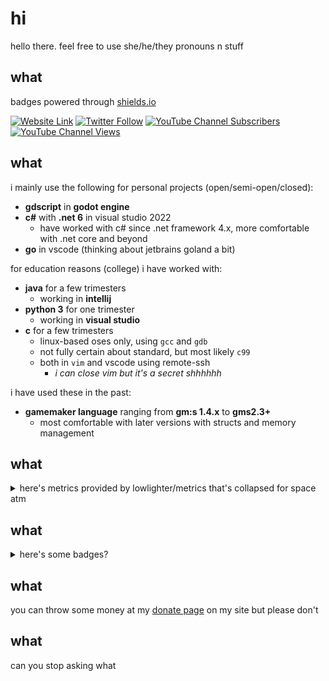 # hi
hello there. feel free to use she/he/they pronouns n stuff

## what
badges powered through [shields.io](https://shields.io)

[![Website Link](https://img.shields.io/badge/website-xubiod.net-blue)](https://xubiod.net) [![Twitter Follow](https://img.shields.io/twitter/follow/xubiod?style=flat)](https://twitter.com/Xubiod) [![YouTube Channel Subscribers](https://img.shields.io/youtube/channel/subscribers/UCjOsw98p4g5jQqSPqqmD_9A?style=flat)](https://youtube.com/channel/UCjOsw98p4g5jQqSPqqmD_9A/) [![YouTube Channel Views](https://img.shields.io/youtube/channel/views/UCjOsw98p4g5jQqSPqqmD_9A?style=flat)](https://youtube.com/channel/UCjOsw98p4g5jQqSPqqmD_9A/)

## what
i mainly use the following for personal projects (open/semi-open/closed):

- **gdscript** in **godot engine**
- **c#** with **.net 6** in visual studio 2022
  - have worked with c# since .net framework 4.x, more comfortable with .net core and beyond
- **go** in vscode (thinking about jetbrains goland a bit)

for education reasons (college) i have worked with:

- **java** for a few trimesters
  - working in **intellij**
- **python 3** for one trimester
  - working in **visual studio**
- **c** for a few trimesters
  - linux-based oses only, using `gcc` and `gdb`
  - not fully certain about standard, but most likely `c99`
  - both in `vim` and vscode using remote-ssh
    - *i can close vim but it's a secret shhhhhh*

i have used these in the past:

- **gamemaker language** ranging from **gm:s 1.4.x** to **gms2.3+**
  - most comfortable with later versions with structs and memory management

## what

<details>
<summary>here's metrics provided by lowlighter/metrics that's collapsed for space atm</summary>

![Metrics](github-metrics.svg)

</details>

## what

<details>
  <summary>here's some badges?</summary>
  
  a more... comphrensive list of tools i use creatively overall is available [on my website](https://xubiod.net/tools)
  
  these came from https://badges.pages.dev/
  
  ### hardware/oses
  
  ![Apple Badge](https://img.shields.io/badge/Apple-000?logo=apple&logoColor=fff&style=flat)
  ![Elgato Badge](https://img.shields.io/badge/Elgato-101010?logo=elgato&logoColor=fff&style=flat)
  ![iOS Badge](https://img.shields.io/badge/iOS-000?logo=ios&logoColor=fff&style=flat)
  ![macOS Badge](https://img.shields.io/badge/macOS-000?logo=macos&logoColor=fff&style=flat)
  ![MSI Badge](https://img.shields.io/badge/MSI-F00?logo=msi&logoColor=fff&style=flat)
  ![Steam Deck Badge](https://img.shields.io/badge/Steam%20Deck-1A9FFF?logo=steamdeck&logoColor=fff&style=flat)
  ![Windows Badge](https://img.shields.io/badge/Windows-0078D6?logo=windows&logoColor=fff&style=flat)
  
  ### langs
  
  ![C Badge](https://img.shields.io/badge/C-A8B9CC?logo=c&logoColor=fff&style=flat)
  ![C Sharp Badge](https://img.shields.io/badge/C%20Sharp-239120?logo=csharp&logoColor=fff&style=flat)
  ![CSS3 Badge](https://img.shields.io/badge/CSS3-1572B6?logo=css3&logoColor=fff&style=flat)
  ![Git Badge](https://img.shields.io/badge/Git-F05032?logo=git&logoColor=fff&style=flat)
  ![Go Badge](https://img.shields.io/badge/Go-00ADD8?logo=go&logoColor=fff&style=flat)
  ![HTML5 Badge](https://img.shields.io/badge/HTML5-E34F26?logo=html5&logoColor=fff&style=flat)
  ![JavaScript Badge](https://img.shields.io/badge/JavaScript-F7DF1E?logo=javascript&logoColor=000&style=flat)
  ![Markdown Badge](https://img.shields.io/badge/Markdown-000?logo=markdown&logoColor=fff&style=flat)
  ![XAML Badge](https://img.shields.io/badge/XAML-0C54C2?logo=xaml&logoColor=fff&style=flat)
  
  ### regularly used softwares
  
  ![Affinity Badge](https://img.shields.io/badge/Affinity-222324?logo=affinity&logoColor=fff&style=flat)
  ![Aseprite Badge](https://img.shields.io/badge/Aseprite-7D929E?logo=aseprite&logoColor=fff&style=flat)
  ![Audacity Badge](https://img.shields.io/badge/Audacity-00C?logo=audacity&logoColor=fff&style=flat)
  ![Bitwarden Badge](https://img.shields.io/badge/Bitwarden-175DDC?logo=bitwarden&logoColor=fff&style=flat)
  ![Blender Badge](https://img.shields.io/badge/Blender-F5792A?logo=blender&logoColor=fff&style=flat)
  ![FFmpeg Badge](https://img.shields.io/badge/FFmpeg-007808?logo=ffmpeg&logoColor=fff&style=flat)
  ![FileZilla Badge](https://img.shields.io/badge/FileZilla-BF0000?logo=filezilla&logoColor=fff&style=flat)
  ![Firefox Browser Badge](https://img.shields.io/badge/Firefox%20Browser-FF7139?logo=firefoxbrowser&logoColor=fff&style=flat)
  ![Homebrew Badge](https://img.shields.io/badge/Homebrew-FBB040?logo=homebrew&logoColor=fff&style=flat)
  ![Itch.io Badge](https://img.shields.io/badge/Itch.io-FA5C5C?logo=itchdotio&logoColor=fff&style=flat)
  ![JetBrains Badge](https://img.shields.io/badge/JetBrains-000?logo=jetbrains&logoColor=fff&style=flat)
  ![Microsoft Office Badge](https://img.shields.io/badge/Microsoft%20Office-D83B01?logo=microsoftoffice&logoColor=fff&style=flat)
  ![OBS Studio Badge](https://img.shields.io/badge/OBS%20Studio-302E31?logo=obsstudio&logoColor=fff&style=flat)
  ![Tor Browser Badge](https://img.shields.io/badge/Tor%20Browser-7D4698?logo=torbrowser&logoColor=fff&style=flat)
  ![VirtualBox Badge](https://img.shields.io/badge/VirtualBox-183A61?logo=virtualbox&logoColor=fff&style=flat)
  ![Visual Studio Badge](https://img.shields.io/badge/Visual%20Studio-5C2D91?logo=visualstudio&logoColor=fff&style=flat)
  ![Visual Studio Code Badge](https://img.shields.io/badge/Visual%20Studio%20Code-007ACC?logo=visualstudiocode&logoColor=fff&style=flat)
  ![VLC media player Badge](https://img.shields.io/badge/VLC%20media%20player-F80?logo=vlcmediaplayer&logoColor=fff&style=flat)
  ![VMware Badge](https://img.shields.io/badge/VMware-607078?logo=vmware&logoColor=fff&style=flat)
  
  ### services
  
  ![Cloudflare Badge](https://img.shields.io/badge/Cloudflare-F38020?logo=cloudflare&logoColor=fff&style=flat)
  ![CodePen Badge](https://img.shields.io/badge/CodePen-000?logo=codepen&logoColor=fff&style=flat)
  ![Dependabot Badge](https://img.shields.io/badge/Dependabot-025E8C?logo=dependabot&logoColor=fff&style=flat)
  ![Discord Badge](https://img.shields.io/badge/Discord-5865F2?logo=discord&logoColor=fff&style=flat)
  ![DuckDuckGo Badge](https://img.shields.io/badge/DuckDuckGo-DE5833?logo=duckduckgo&logoColor=fff&style=flat)
  ![GitHub Badge](https://img.shields.io/badge/GitHub-181717?logo=github&logoColor=fff&style=flat)
  ![Gmail Badge](https://img.shields.io/badge/Gmail-EA4335?logo=gmail&logoColor=fff&style=flat)
  ![iCloud Badge](https://img.shields.io/badge/iCloud-3693F3?logo=icloud&logoColor=fff&style=flat)
  ![Internet Archive Badge](https://img.shields.io/badge/Internet%20Archive-666?logo=internetarchive&logoColor=fff&style=flat)
  ![Ko-fi Badge](https://img.shields.io/badge/Ko--fi-FF5E5B?logo=kofi&logoColor=fff&style=flat)
  ![MDN Web Docs Badge](https://img.shields.io/badge/MDN%20Web%20Docs-000?logo=mdnwebdocs&logoColor=fff&style=flat)
  ![OpenAI Badge](https://img.shields.io/badge/OpenAI-412991?logo=openai&logoColor=fff&style=flat)
  ![PayPal Badge](https://img.shields.io/badge/PayPal-00457C?logo=paypal&logoColor=fff&style=flat)
  ![Reddit Badge](https://img.shields.io/badge/Reddit-FF4500?logo=reddit&logoColor=fff&style=flat)
  ![Revolut Badge](https://img.shields.io/badge/Revolut-0075EB?logo=revolut&logoColor=fff&style=flat)
  ![Steam Badge](https://img.shields.io/badge/Steam-000?logo=steam&logoColor=fff&style=flat)
  ![SteamDB Badge](https://img.shields.io/badge/SteamDB-000?logo=steamdb&logoColor=fff&style=flat)
  ![The Spriters Resource Badge](https://img.shields.io/badge/The%20Spriters%20Resource-BE3939?logo=thespritersresource&logoColor=fff&style=flat)
  ![Tumblr Badge](https://img.shields.io/badge/Tumblr-36465D?logo=tumblr&logoColor=fff&style=flat)
  ![VirusTotal Badge](https://img.shields.io/badge/VirusTotal-394EFF?logo=virustotal&logoColor=fff&style=flat)
  ![Wolfram Badge](https://img.shields.io/badge/Wolfram-D10?logo=wolfram&logoColor=fff&style=flat)
  ![YouTube Badge](https://img.shields.io/badge/YouTube-F00?logo=youtube&logoColor=fff&style=flat)
  
  ### scp foundation on its own because it doesn't fit but i like it
  
  ![SCP Foundation Badge](https://img.shields.io/badge/SCP%20Foundation-FFF?logo=scpfoundation&logoColor=000&style=flat)
</details>

## what
you can throw some money at my [donate page](https://xubiod.net/donate/) on my site but please don't

## what
can you stop asking what

<!--
**xubiod/xubiod** is a ✨ _special_ ✨ repository because its `README.md` (this file) appears on your GitHub profile.

Here are some ideas to get you started:

- 🔭 I’m currently working on ...
- 🌱 I’m currently learning ...
- 👯 I’m looking to collaborate on ...
- 🤔 I’m looking for help with ...
- 💬 Ask me about ...
- 📫 How to reach me: ...
- 😄 Pronouns: ...
- ⚡ Fun fact: ...
-->
